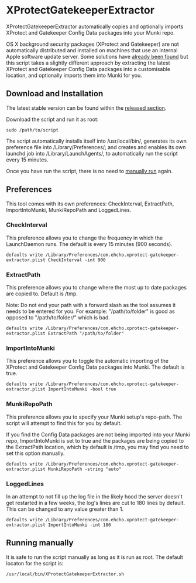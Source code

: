 # XProtectGatekeeperExtractor

XProtectGatekeeperExtractor automatically copies and optionally imports XProtect and Gatekeeper Config Data packages into your Munki repo.

OS X background security packages (XProtect and Gatekeeper) are not automatically distributed and installed on machines that use an internal Apple software update server. Some solutions have [already been found](https://managingosx.wordpress.com/2015/01/30/gatekeeper-configuration-data-and-xprotectplistconfigdata-and-munki-and-reposado-oh-my/) but this script takes a slightly different approach by extracting the latest XProtect and Gatekeeper Config Data packages into a customisable location, and optionally imports them into Munki for you.

## Download and Installation

The latest stable version can be found within the [released section](https://github.com/morgrowe/XProtectGatekeeperExtractor/releases).

Download the script and run it as root:

```
sudo /path/to/script
```

The script automatically installs itself into /usr/local/bin/, generates its own preference file into /Library/Preferences/; and creates and enables its own launchd job into /Library/LaunchAgents/, to automatically run the script every 15 minutes.

Once you have run the script, there is no need to [manually run](#running-manually) again.

## Preferences

This tool comes with its own preferences: CheckInterval, ExtractPath, ImportIntoMunki, MunkiRepoPath and LoggedLines.

### CheckInterval

This preference allows you to change the frequency in which the LaunchDaemon runs. The default is every 15 minutes (900 seconds).

```
defaults write /Library/Preferences/com.ehcho.xprotect-gatekeeper-extractor.plist CheckInterval -int 900
```

### ExtractPath

This preference allows you to change where the most up to date packages are copied to. Default is /tmp.


Note: Do not end your path with a forward slash as the tool assumes it needs to be entered for you. For example: "/path/to/folder" is good as opposed to "/path/to/folder/" which is bad.

```
defaults write /Library/Preferences/com.ehcho.xprotect-gatekeeper-extractor.plist ExtractPath "/path/to/folder"
```

### ImportIntoMunki

This preference allows you to toggle the automatic importing of the XProtect and Gatekeeper Config Data packages into Munki. The default is true.

```
defaults write /Library/Preferences/com.ehcho.xprotect-gatekeeper-extractor.plist ImportIntoMunki -bool true
```

### MunkiRepoPath

This preference allows you to specify your Munki setup's repo-path. The script will attempt to find this for you by default.

If you find the Config Data packages are not being imported into your Munki repo, ImportIntoMunki is set to true and the packages are being copied to the ExtractPath location, which by default is /tmp, you may find you need to set this option manually.

```
defaults write /Library/Preferences/com.ehcho.xprotect-gatekeeper-extractor.plist MunkiRepoPath -string "auto"
```

### LoggedLines

In an attempt to not fill up the log file in the likely hood the server doesn't get restarted in a few weeks, the log's lines are cut to 180 lines by default. This can be changed to any value greater than 1.

```
defaults write /Library/Preferences/com.ehcho.xprotect-gatekeeper-extractor.plist ImportIntoMunki -int 180
```

## Running manually

It is safe to run the script manually as long as it is run as root. The default locaton for the script is:

```
/usr/local/bin/XProtectGatekeeperExtractor.sh
```